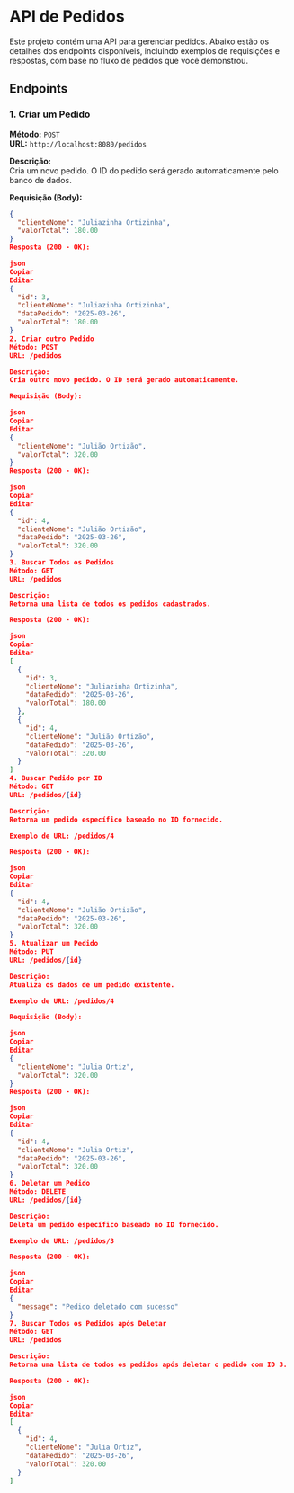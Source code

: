 # API de Pedidos

Este projeto contém uma API para gerenciar pedidos. Abaixo estão os detalhes dos endpoints disponíveis, incluindo exemplos de requisições e respostas, com base no fluxo de pedidos que você demonstrou.

## Endpoints

### 1. Criar um Pedido

**Método:** `POST`  
**URL:** `http://localhost:8080/pedidos`  

**Descrição:**  
Cria um novo pedido. O ID do pedido será gerado automaticamente pelo banco de dados.

**Requisição (Body):**
```json
{
  "clienteNome": "Juliazinha Ortizinha",
  "valorTotal": 180.00
}
Resposta (200 - OK):

json
Copiar
Editar
{
  "id": 3,
  "clienteNome": "Juliazinha Ortizinha",
  "dataPedido": "2025-03-26",
  "valorTotal": 180.00
}
2. Criar outro Pedido
Método: POST
URL: /pedidos

Descrição:
Cria outro novo pedido. O ID será gerado automaticamente.

Requisição (Body):

json
Copiar
Editar
{
  "clienteNome": "Julião Ortizão",
  "valorTotal": 320.00
}
Resposta (200 - OK):

json
Copiar
Editar
{
  "id": 4,
  "clienteNome": "Julião Ortizão",
  "dataPedido": "2025-03-26",
  "valorTotal": 320.00
}
3. Buscar Todos os Pedidos
Método: GET
URL: /pedidos

Descrição:
Retorna uma lista de todos os pedidos cadastrados.

Resposta (200 - OK):

json
Copiar
Editar
[
  {
    "id": 3,
    "clienteNome": "Juliazinha Ortizinha",
    "dataPedido": "2025-03-26",
    "valorTotal": 180.00
  },
  {
    "id": 4,
    "clienteNome": "Julião Ortizão",
    "dataPedido": "2025-03-26",
    "valorTotal": 320.00
  }
]
4. Buscar Pedido por ID
Método: GET
URL: /pedidos/{id}

Descrição:
Retorna um pedido específico baseado no ID fornecido.

Exemplo de URL: /pedidos/4

Resposta (200 - OK):

json
Copiar
Editar
{
  "id": 4,
  "clienteNome": "Julião Ortizão",
  "dataPedido": "2025-03-26",
  "valorTotal": 320.00
}
5. Atualizar um Pedido
Método: PUT
URL: /pedidos/{id}

Descrição:
Atualiza os dados de um pedido existente.

Exemplo de URL: /pedidos/4

Requisição (Body):

json
Copiar
Editar
{
  "clienteNome": "Julia Ortiz",
  "valorTotal": 320.00
}
Resposta (200 - OK):

json
Copiar
Editar
{
  "id": 4,
  "clienteNome": "Julia Ortiz",
  "dataPedido": "2025-03-26",
  "valorTotal": 320.00
}
6. Deletar um Pedido
Método: DELETE
URL: /pedidos/{id}

Descrição:
Deleta um pedido específico baseado no ID fornecido.

Exemplo de URL: /pedidos/3

Resposta (200 - OK):

json
Copiar
Editar
{
  "message": "Pedido deletado com sucesso"
}
7. Buscar Todos os Pedidos após Deletar
Método: GET
URL: /pedidos

Descrição:
Retorna uma lista de todos os pedidos após deletar o pedido com ID 3.

Resposta (200 - OK):

json
Copiar
Editar
[
  {
    "id": 4,
    "clienteNome": "Julia Ortiz",
    "dataPedido": "2025-03-26",
    "valorTotal": 320.00
  }
]
